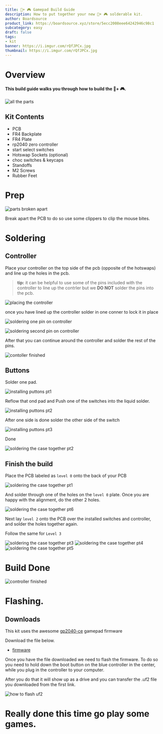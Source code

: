 ```yaml
---
title: 📱+ 🎮 Gamepad Build Guide
description: How to put together your new 📱+ 🎮 solderable kit.
author: Boardsource
product_link: https://boardsource.xyz/store/5ecc2008eee64242946c98c1
subcategory: easy
draft: false
tags: 
- kit
banner: https://i.imgur.com/rQfJPCx.jpg
thumbnail: https://i.imgur.com/rQfJPCx.jpg
---
```

# Overview
#### This build guide walks you through how to build the 📱+ 🎮.

![all the parts](https://i.imgur.com/04DtAWG.jpg)


## Kit Contents
* PCB
* FR4 Backplate
* FR4 Plate
* rp2040 zero controller
* start select switches
* Hotswap Sockets (optional)
* choc switches & keycaps
* Standoffs
* M2 Screws
* Rubber Feet


# Prep
![parts broken apart](https://i.imgur.com/JtGC1qK.jpg)

Break apart the PCB to do so use some clippers to clip the mouse bites.

# Soldering

## Controller 

Place your controller on the top side of the pcb (opposite of the hotswaps) and line up the holes in the pcb. 
> **tip:** it can be helpful to use some of the pins included with the controller to line up the contrler but we **DO NOT** solder the pins into the pcb.

![placing the controller](https://i.imgur.com/GFYKI9b.jpg)

once you have lined up the controller solder in one conner to lock it in place 

![soldering one pin on controller](https://i.imgur.com/UlGWFDL.jpg)

![soldering second pin on controller](https://i.imgur.com/35kZK2f.jpg)

After that you can continue around the controller and solder the rest of the pins.

![contoller finished](https://i.imgur.com/nyWRj08.jpg)

## Buttons

Solder one pad.

![installing puttons pt1](https://i.imgur.com/ppEJNCD.jpg)

Reflow that ond pad and Push one of the switches into the liquid solder.

![installing puttons pt2](https://i.imgur.com/Lz2BGZz.jpg)

After one side is done solder the other side of the switch

![installing puttons pt3](https://i.imgur.com/iGbdQBr.jpg)

Done 

![soldering the case together pt2](https://i.imgur.com/rdBeVqv.jpg)


## Finish the build

Place the PCB labeled as `level 0` onto the back of your PCB

![soldering the case together pt1](https://i.imgur.com/2SxWWA9.jpg)

And solder through one of the holes on the `level 0` plate.
Once you are happy with the alignment, do the other 2 holes. 

![soldering the case together pt6](https://i.imgur.com/XnTv3XA.jpg)

Next lay `level 2` onto the PCB over the installed switches and controller, and solder the holes together again.


Follow the same for `Level 3`

![soldering the case together pt3](https://i.imgur.com/PZ0YJxf.jpg)
![soldering the case together pt4](https://i.imgur.com/DOeSVt6.jpg)
![soldering the case together pt5](https://i.imgur.com/WtQTW4l.jpg)
# Build Done
![controller finished](https://i.imgur.com/rQfJPCx.jpg)
# Flashing.

## Downloads
This kit uses the awesome [gp2040-ce](https://gp2040-ce.info/) gamepad firmware 

Download the file below.
* [firmware](https://github.com/OpenStickCommunity/GP2040-CE/releases/download/v0.7.9/GP2040-CE_0.7.9_WaveshareZero.uf2)


Once you have the file downloaded we need to flash the firmware. 
To do so you need to hold down the boot button on the blue controller in the center, while you plug in the controller to your computer.

After you do that it will show up as a drive and you can transfer the .uf2 file you downloaded from the first link.

![how to flash uf2](https://images.boardsource.xyz/how_to_uf2_flash.gif)

# Really done this time go play some games.